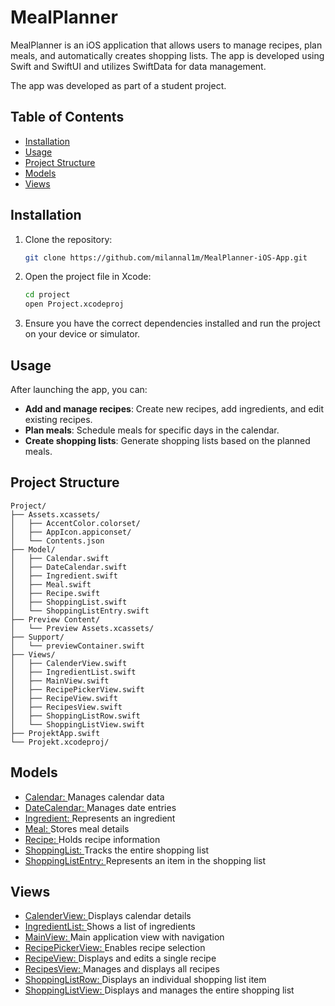 # MealPlanner

MealPlanner is an iOS application that allows users to manage recipes, plan meals, and automatically creates shopping lists. The app is developed using Swift and SwiftUI and utilizes SwiftData for data management.

The app was developed as part of a student project.

## Table of Contents

- [Installation](#installation)
- [Usage](#usage)
- [Project Structure](#project-structure)
- [Models](#models)
- [Views](#views)

## Installation

1. Clone the repository:
    ```sh
    git clone https://github.com/milannal1m/MealPlanner-iOS-App.git
    ```
2. Open the project file in Xcode:
    ```sh
    cd project
    open Project.xcodeproj
    ```
3. Ensure you have the correct dependencies installed and run the project on your device or simulator.

## Usage

After launching the app, you can:

- **Add and manage recipes**: Create new recipes, add ingredients, and edit existing recipes.
- **Plan meals**: Schedule meals for specific days in the calendar.
- **Create shopping lists**: Generate shopping lists based on the planned meals.

## Project Structure

```plaintext
Project/
├── Assets.xcassets/
│   ├── AccentColor.colorset/
│   ├── AppIcon.appiconset/
│   └── Contents.json
├── Model/
│   ├── Calendar.swift
│   ├── DateCalendar.swift
│   ├── Ingredient.swift
│   ├── Meal.swift
│   ├── Recipe.swift
│   ├── ShoppingList.swift
│   └── ShoppingListEntry.swift
├── Preview Content/
│   └── Preview Assets.xcassets/
├── Support/
│   └── previewContainer.swift
├── Views/
│   ├── CalenderView.swift
│   ├── IngredientList.swift
│   ├── MainView.swift
│   ├── RecipePickerView.swift
│   ├── RecipeView.swift
│   ├── RecipesView.swift
│   ├── ShoppingListRow.swift
│   └── ShoppingListView.swift
├── ProjektApp.swift
└── Projekt.xcodeproj/
```

## Models ##
* [Calendar: ](Projekt/Model/Calendar.swift)Manages calendar data
* [DateCalendar: ](Projekt/Model/DateCalendar.swift)Manages date entries
* [Ingredient: ](Projekt/Model/Ingredient.swift)Represents an ingredient
* [Meal: ](Projekt/Model/Meal.swift)Stores meal details
* [Recipe: ](Projekt/Model/Recipe.swift)Holds recipe information
* [ShoppingList: ](Projekt/Model/ShoppingList.swift)Tracks the entire shopping list
* [ShoppingListEntry: ](Projekt/Model/ShoppingListEntry.swift)Represents an item in the shopping list

## Views ##
* [CalenderView: ](Projekt/Views/CalenderView.swift)Displays calendar details
* [IngredientList: ](Projekt/Views/IngredientList.swift)Shows a list of ingredients
* [MainView: ](Projekt/Views/MainView.swift)Main application view with navigation
* [RecipePickerView: ](Projekt/Views/RecipePickerView.swift)Enables recipe selection
* [RecipeView: ](Projekt/Views/RecipeView.swift)Displays and edits a single recipe
* [RecipesView: ](Projekt/Views/RecipesView.swift)Manages and displays all recipes
* [ShoppingListRow: ](Projekt/Views/ShoppingListRow.swift)Displays an individual shopping list item
* [ShoppingListView: ](Projekt/Views/ShoppingListView.swift)Displays and manages the entire shopping list
